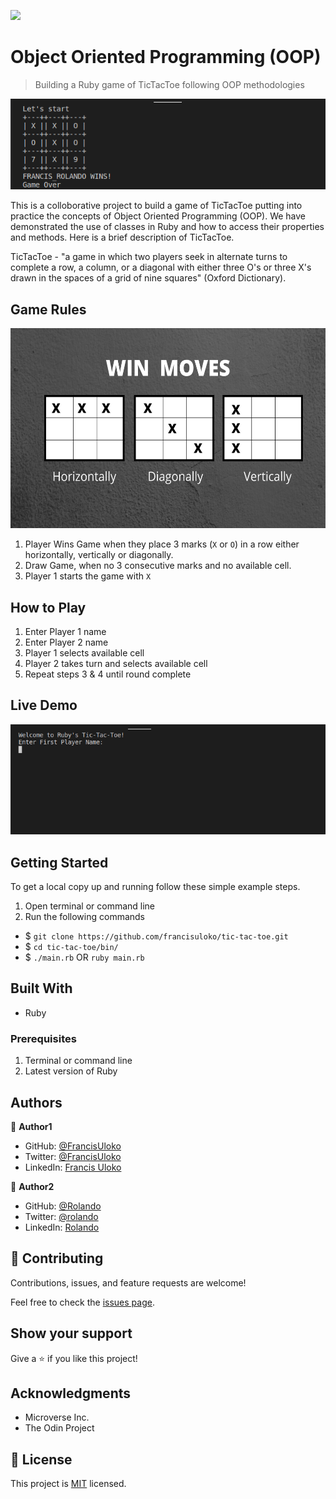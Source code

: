 ![](https://img.shields.io/badge/Microverse-blueviolet)

# Object Oriented Programming (OOP)

> Building a Ruby game of TicTacToe following OOP methodologies

![screenshot](./assets/screenshot.png)

This is a colloborative project to build a game of TicTacToe putting into practice
the concepts of Object Oriented Programming (OOP). We have demonstrated the use of
classes in Ruby and how to access their properties and methods. Here is a brief description
of TicTacToe.

TicTacToe - "a game in which two players seek in alternate turns to complete a row,
a column, or a diagonal with either three O's or three X's drawn in the spaces
of a grid of nine squares" (Oxford Dictionary).

## Game Rules
<img src="./assets/winmoves.png" alt="winning moves" width="600" height="320">

1. Player Wins Game when they place 3 marks (`X` or `O`) in a row either horizontally,
   vertically or diagonally. 
2. Draw Game, when no 3 consecutive marks and no available cell.
3. Player 1 starts the game with `X`

## How to Play

1. Enter Player 1 name
2. Enter Player 2 name
3. Player 1 selects available cell
4. Player 2 takes turn and selects available cell
5. Repeat steps 3 & 4 until round complete

## Live Demo

![Live Demo Link](./assets/tictactoe_livedemo.gif)

## Getting Started

To get a local copy up and running follow these simple example steps.

1. Open terminal or command line
2. Run the following commands
 - $ `git clone https://github.com/francisuloko/tic-tac-toe.git`
 - $ `cd tic-tac-toe/bin/`
 - $ `./main.rb` OR `ruby main.rb`


## Built With

- Ruby

### Prerequisites
1. Terminal or command line
2. Latest version of Ruby

## Authors

👤 **Author1**

- GitHub: [@FrancisUloko](https://github.com/francisuloko)
- Twitter: [@FrancisUloko](https://twitter.com/FrancisUloko)
- LinkedIn: [Francis Uloko](https://linkedin.com/in/francisuloko)

👤 **Author2**

- GitHub: [@Rolando](https://github.com/kiranitor123)
- Twitter: [@rolando](https://twitter.com/FayeRolando)
- LinkedIn: [Rolando](https://www.linkedin.com/in/rolando-diego-alvarez-faye-b2b34a1a9/)

## 🤝 Contributing

Contributions, issues, and feature requests are welcome!

Feel free to check the [issues page](https://github.com/francisuloko/tic-tac-toe/issues).

## Show your support

Give a ⭐️ if you like this project!

## Acknowledgments

- Microverse Inc.
- The Odin Project

## 📝 License

This project is [MIT](https://mit-license.org) licensed.
